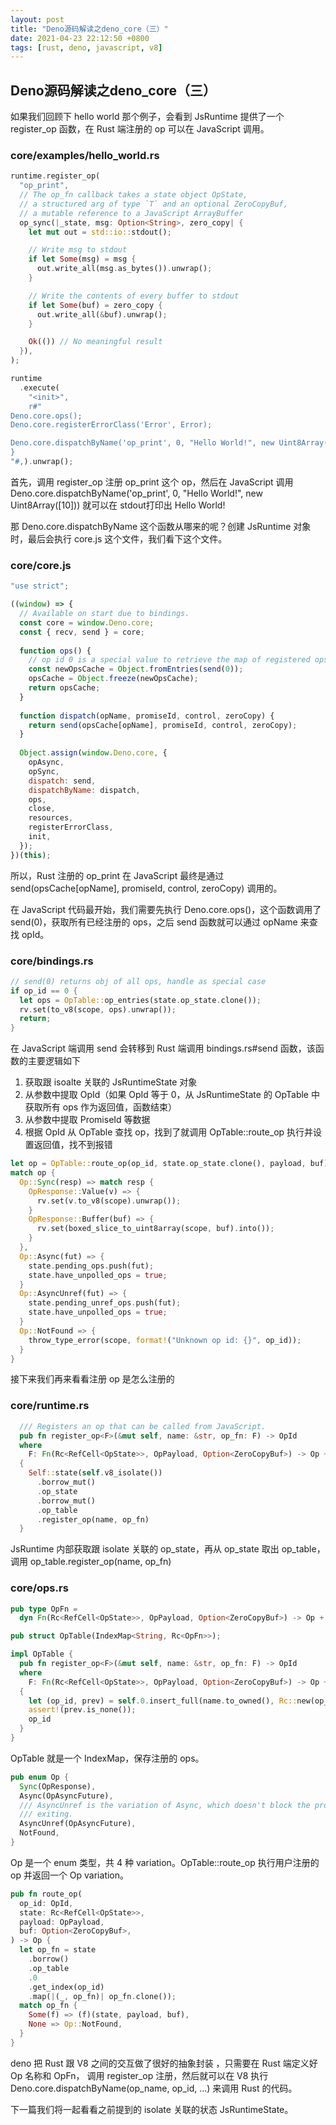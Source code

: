 ```yaml
---
layout: post
title: "Deno源码解读之deno_core（三）"
date: 2021-04-23 22:12:50 +0800
tags: [rust, deno, javascript, v8]
---
```


## Deno源码解读之deno_core（三）

如果我们回顾下 hello world 那个例子，会看到 JsRuntime 提供了一个 register_op 函数，在 Rust 端注册的 op 可以在 JavaScript 调用。

### core/examples/hello_world.rs

```rust
runtime.register_op(
  "op_print",
  // The op_fn callback takes a state object OpState,
  // a structured arg of type `T` and an optional ZeroCopyBuf,
  // a mutable reference to a JavaScript ArrayBuffer
  op_sync(|_state, msg: Option<String>, zero_copy| {
    let mut out = std::io::stdout();

    // Write msg to stdout
    if let Some(msg) = msg {
      out.write_all(msg.as_bytes()).unwrap();
    }

    // Write the contents of every buffer to stdout
    if let Some(buf) = zero_copy {
      out.write_all(&buf).unwrap();
    }

    Ok(()) // No meaningful result
  }),
);
```

```rust
runtime
  .execute(
    "<init>",
    r#"
Deno.core.ops();
Deno.core.registerErrorClass('Error', Error);

Deno.core.dispatchByName('op_print', 0, "Hello World!", new Uint8Array([10]));
}
"#,).unwrap();
```

首先，调用 register_op 注册 op_print 这个 op，然后在 JavaScript 调用 Deno.core.dispatchByName('op_print', 0, "Hello World!", new Uint8Array([10])) 就可以在 stdout打印出 Hello World!

那 Deno.core.dispatchByName 这个函数从哪来的呢？创建 JsRuntime 对象时，最后会执行 core.js 这个文件，我们看下这个文件。

### core/core.js

```javascript
"use strict";

((window) => {
  // Available on start due to bindings.
  const core = window.Deno.core;
  const { recv, send } = core;
  
  function ops() {
    // op id 0 is a special value to retrieve the map of registered ops.
    const newOpsCache = Object.fromEntries(send(0));
    opsCache = Object.freeze(newOpsCache);
    return opsCache;
  }
  
  function dispatch(opName, promiseId, control, zeroCopy) {
    return send(opsCache[opName], promiseId, control, zeroCopy);
  }
  
  Object.assign(window.Deno.core, {
    opAsync,
    opSync,
    dispatch: send,
    dispatchByName: dispatch,
    ops,
    close,
    resources,
    registerErrorClass,
    init,
  });
})(this);
```

所以，Rust 注册的 op_print 在 JavaScript 最终是通过 send(opsCache[opName], promiseId, control, zeroCopy) 调用的。

在 JavaScript 代码最开始，我们需要先执行 Deno.core.ops()，这个函数调用了 send(0)，获取所有已经注册的 ops，之后 send 函数就可以通过 opName 来查找 opId。

### core/bindings.rs

```rust
// send(0) returns obj of all ops, handle as special case
if op_id == 0 {
  let ops = OpTable::op_entries(state.op_state.clone());
  rv.set(to_v8(scope, ops).unwrap());
  return;
}
```

在 JavaScript 端调用 send 会转移到 Rust 端调用 bindings.rs#send 函数，该函数的主要逻辑如下

1.  获取跟 isoalte 关联的 JsRuntimeState 对象
2. 从参数中提取 OpId（如果 OpId 等于 0，从 JsRuntimeState 的 OpTable 中获取所有 ops 作为返回值，函数结束）
3. 从参数中提取 PromiseId 等数据
4. 根据 OpId 从 OpTable 查找 op，找到了就调用 OpTable::route_op 执行并设置返回值，找不到报错

```rust
let op = OpTable::route_op(op_id, state.op_state.clone(), payload, buf);
match op {
  Op::Sync(resp) => match resp {
    OpResponse::Value(v) => {
      rv.set(v.to_v8(scope).unwrap());
    }
    OpResponse::Buffer(buf) => {
      rv.set(boxed_slice_to_uint8array(scope, buf).into());
    }
  },
  Op::Async(fut) => {
    state.pending_ops.push(fut);
    state.have_unpolled_ops = true;
  }
  Op::AsyncUnref(fut) => {
    state.pending_unref_ops.push(fut);
    state.have_unpolled_ops = true;
  }
  Op::NotFound => {
    throw_type_error(scope, format!("Unknown op id: {}", op_id));
  }
}
```



接下来我们再来看看注册 op 是怎么注册的

### core/runtime.rs

```rust
  /// Registers an op that can be called from JavaScript.
  pub fn register_op<F>(&mut self, name: &str, op_fn: F) -> OpId
  where
    F: Fn(Rc<RefCell<OpState>>, OpPayload, Option<ZeroCopyBuf>) -> Op + 'static,
  {
    Self::state(self.v8_isolate())
      .borrow_mut()
      .op_state
      .borrow_mut()
      .op_table
      .register_op(name, op_fn)
  }
```

JsRuntime 内部获取跟 isolate 关联的 op_state，再从 op_state 取出 op_table，调用 op_table.register_op(name, op_fn)

### core/ops.rs

```rust
pub type OpFn =
  dyn Fn(Rc<RefCell<OpState>>, OpPayload, Option<ZeroCopyBuf>) -> Op + 'static;

pub struct OpTable(IndexMap<String, Rc<OpFn>>);

impl OpTable {
  pub fn register_op<F>(&mut self, name: &str, op_fn: F) -> OpId
  where
    F: Fn(Rc<RefCell<OpState>>, OpPayload, Option<ZeroCopyBuf>) -> Op + 'static,
  {
    let (op_id, prev) = self.0.insert_full(name.to_owned(), Rc::new(op_fn));
    assert!(prev.is_none());
    op_id
  }
}
```

OpTable 就是一个 IndexMap，保存注册的 ops。

```rust
pub enum Op {
  Sync(OpResponse),
  Async(OpAsyncFuture),
  /// AsyncUnref is the variation of Async, which doesn't block the program
  /// exiting.
  AsyncUnref(OpAsyncFuture),
  NotFound,
}
```

Op 是一个 enum 类型，共 4 种 variation。OpTable::route_op 执行用户注册的 op 并返回一个 Op variation。

```rust
pub fn route_op(
  op_id: OpId,
  state: Rc<RefCell<OpState>>,
  payload: OpPayload,
  buf: Option<ZeroCopyBuf>,
) -> Op {
  let op_fn = state
    .borrow()
    .op_table
    .0
    .get_index(op_id)
    .map(|(_, op_fn)| op_fn.clone());
  match op_fn {
    Some(f) => (f)(state, payload, buf),
    None => Op::NotFound,
  }
}
```

deno 把 Rust 跟 V8 之间的交互做了很好的抽象封装 ，只需要在 Rust 端定义好 Op 名称和 OpFn， 调用 register_op 注册，然后就可以在 V8 执行Deno.core.dispatchByName(op_name, op_id, ...) 来调用 Rust 的代码。

下一篇我们将一起看看之前提到的 isolate 关联的状态 JsRuntimeState。